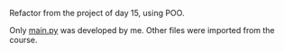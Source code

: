 Refactor from the project of day 15, using POO.

Only [main.py](main.py) was developed by me. Other files were imported from the course.